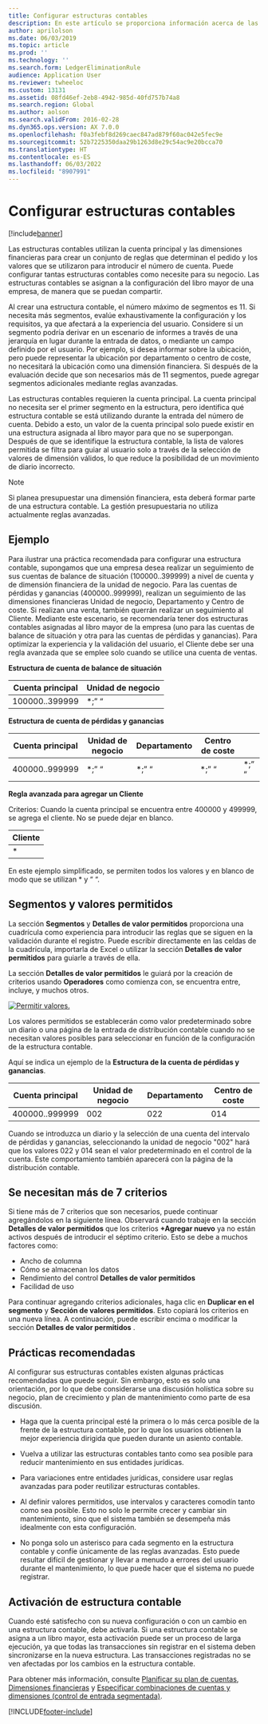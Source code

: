 ```yaml
---
title: Configurar estructuras contables
description: En este artículo se proporciona información acerca de las estructuras contables y las dimensiones financieras.
author: aprilolson
ms.date: 06/03/2019
ms.topic: article
ms.prod: ''
ms.technology: ''
ms.search.form: LedgerEliminationRule
audience: Application User
ms.reviewer: twheeloc
ms.custom: 13131
ms.assetid: 08fd46ef-2eb8-4942-985d-40fd757b74a8
ms.search.region: Global
ms.author: aolson
ms.search.validFrom: 2016-02-28
ms.dyn365.ops.version: AX 7.0.0
ms.openlocfilehash: f0a3febf8d269caec847ad879f60ac042e5fec9e
ms.sourcegitcommit: 52b7225350daa29b1263d8e29c54ac9e20bcca70
ms.translationtype: HT
ms.contentlocale: es-ES
ms.lasthandoff: 06/03/2022
ms.locfileid: "8907991"
---
```

# <a name="configure-account-structures"></a>Configurar estructuras contables

[!include[banner](../includes/banner.md)]

Las estructuras contables utilizan la cuenta principal y las dimensiones financieras para crear un conjunto de reglas que determinan el pedido y los valores que se utilizaron para introducir el número de cuenta. Puede configurar tantas estructuras contables como necesite para su negocio. Las estructuras contables se asignan a la configuración del libro mayor de una empresa, de manera que se puedan compartir.

Al crear una estructura contable, el número máximo de segmentos es 11. Si necesita más segmentos, evalúe exhaustivamente la configuración y los requisitos, ya que afectará a la experiencia del usuario. Considere si un segmento podría derivar en un escenario de informes a través de una jerarquía en lugar durante la entrada de datos, o mediante un campo definido por el usuario. Por ejemplo, si desea informar sobre la ubicación, pero puede representar la ubicación por departamento o centro de coste, no necesitará la ubicación como una dimensión financiera. Si después de la evaluación decide que son necesarios más de 11 segmentos, puede agregar segmentos adicionales mediante reglas avanzadas.

Las estructuras contables requieren la cuenta principal. La cuenta principal no necesita ser el primer segmento en la estructura, pero identifica qué estructura contable se está utilizando durante la entrada del número de cuenta. Debido a esto, un valor de la cuenta principal solo puede existir en una estructura asignada al libro mayor para que no se superpongan. Después de que se identifique la estructura contable, la lista de valores permitida se filtra para guiar al usuario solo a través de la selección de valores de dimensión válidos, lo que reduce la posibilidad de un movimiento de diario incorrecto.

> [!NOTE] 
> Si planea presupuestar una dimensión financiera, esta deberá formar parte de una estructura contable. La gestión presupuestaria no utiliza actualmente reglas avanzadas.

## <a name="example"></a>Ejemplo
Para ilustrar una práctica recomendada para configurar una estructura contable, supongamos que una empresa desea realizar un seguimiento de sus cuentas de balance de situación (100000..399999) a nivel de cuenta y de dimensión financiera de la unidad de negocio. Para las cuentas de pérdidas y ganancias (400000..999999), realizan un seguimiento de las dimensiones financieras Unidad de negocio, Departamento y Centro de coste. Si realizan una venta, también querrán realizar un seguimiento al Cliente. Mediante este escenario, se recomendaría tener dos estructuras contables asignadas al libro mayor de la empresa (uno para las cuentas de balance de situación y otra para las cuentas de pérdidas y ganancias). Para optimizar la experiencia y la validación del usuario, el Cliente debe ser una regla avanzada que se emplee solo cuando se utilice una cuenta de ventas.

**Estructura de cuenta de balance de situación**

|Cuenta principal          | Unidad de negocio    |
|----------------------|-----------|
|100000..399999 | *;” “|

**Estructura de cuenta de pérdidas y ganancias**

|Cuenta principal          | Unidad de negocio    |Departamento          | Centro de coste    | &nbsp; |
|----------------------|------------------|--------------------|-----------|---|
|400000..999999 | \*;” “| \*;” “| \*;” “| \*;” “|

**Regla avanzada para agregar un Cliente**

Criterios: Cuando la cuenta principal se encuentra entre 400000 y 499999, se agrega el cliente. No se puede dejar en blanco.

|Cliente         |
|-----------------|
|* |

En este ejemplo simplificado, se permiten todos los valores y en blanco de modo que se utilizan * y “ “.

## <a name="segments-and-allowed-values"></a>Segmentos y valores permitidos
La sección **Segmentos** y **Detalles de valor permitidos** proporciona una cuadrícula como experiencia para introducir las reglas que se siguen en la validación durante el registro. Puede escribir directamente en las celdas de la cuadrícula, importarla de Excel o utilizar la sección **Detalles de valor permitidos** para guiarle a través de ella.

La sección **Detalles de valor permitidos** le guiará por la creación de criterios usando **Operadores** como comienza con, se encuentra entre, incluye, y muchos otros.

[![Permitir valores.](./media/account.png)](./media/account.png) 

Los valores permitidos se establecerán como valor predeterminado sobre un diario o una página de la entrada de distribución contable cuando no se necesitan valores posibles para seleccionar en función de la configuración de la estructura contable.

Aquí se indica un ejemplo de la **Estructura de la cuenta de pérdidas y ganancias**.

|Cuenta principal          | Unidad de negocio    |Departamento          | Centro de coste    |
|----------------------|-----------|----------------------|-----------|
|400000..999999 | 002 | 022 | 014 |

Cuando se introduzca un diario y la selección de una cuenta del intervalo de pérdidas y ganancias, seleccionando la unidad de negocio "002" hará que los valores 022 y 014 sean el valor predeterminado en el control de la cuenta. Este comportamiento también aparecerá con la página de la distribución contable. 

## <a name="more-than-7-criteria-needed"></a>Se necesitan más de 7 criterios

Si tiene más de 7 criterios que son necesarios, puede continuar agregándolos en la siguiente línea. Observará cuando trabaje en la sección **Detalles de valor permitidos** que los criterios **+Agregar nuevo** ya no están activos después de introducir el séptimo criterio. Esto se debe a muchos factores como: 
 - Ancho de columna 
 - Cómo se almacenan los datos 
 - Rendimiento del control **Detalles de valor permitidos**
 - Facilidad de uso  
 
Para continuar agregando criterios adicionales, haga clic en **Duplicar en el segmento** y **Sección de valores permitidos**. Esto copiará los criterios en una nueva línea. A continuación, puede escribir encima o modificar la sección **Detalles de valor permitidos** .

## <a name="best-practices"></a>Prácticas recomendadas
Al configurar sus estructuras contables existen algunas prácticas recomendadas que puede seguir. Sin embargo, esto es solo una orientación, por lo que debe considerarse una discusión holística sobre su negocio, plan de crecimiento y plan de mantenimiento como parte de esa discusión.

- Haga que la cuenta principal esté la primera o lo más cerca posible de la frente de la estructura contable, por lo que los usuarios obtienen la mejor experiencia dirigida que pueden durante un asiento contable.

- Vuelva a utilizar las estructuras contables tanto como sea posible para reducir mantenimiento en sus entidades jurídicas.

- Para variaciones entre entidades jurídicas, considere usar reglas avanzadas para poder reutilizar estructuras contables.

- Al definir valores permitidos, use intervalos y caracteres comodín tanto como sea posible. Esto no solo le permite crecer y cambiar sin mantenimiento, sino que el sistema también se desempeña más idealmente con esta configuración.

- No ponga solo un asterisco para cada segmento en la estructura contable y confíe únicamente de las reglas avanzadas. Esto puede resultar difícil de gestionar y llevar a menudo a errores del usuario durante el mantenimiento, lo que puede hacer que el sistema no puede registrar.

## <a name="account-structure-activation"></a>Activación de estructura contable
Cuando esté satisfecho con su nueva configuración o con un cambio en una estructura contable, debe activarla. Si una estructura contable se asigna a un libro mayor, esta activación puede ser un proceso de larga ejecución, ya que todas las transacciones sin registrar en el sistema deben sincronizarse en la nueva estructura. Las transacciones registradas no se ven afectadas por los cambios en la estructura contable.

Para obtener más información, consulte [Planificar su plan de cuentas](plan-chart-of-accounts.md), [Dimensiones financieras](financial-dimensions.md) y [Especificar combinaciones de cuentas y dimensiones (control de entrada segmentada)](enter-account-dimension-combinations-segmented-entry-control.md).


[!INCLUDE[footer-include](../../includes/footer-banner.md)]
